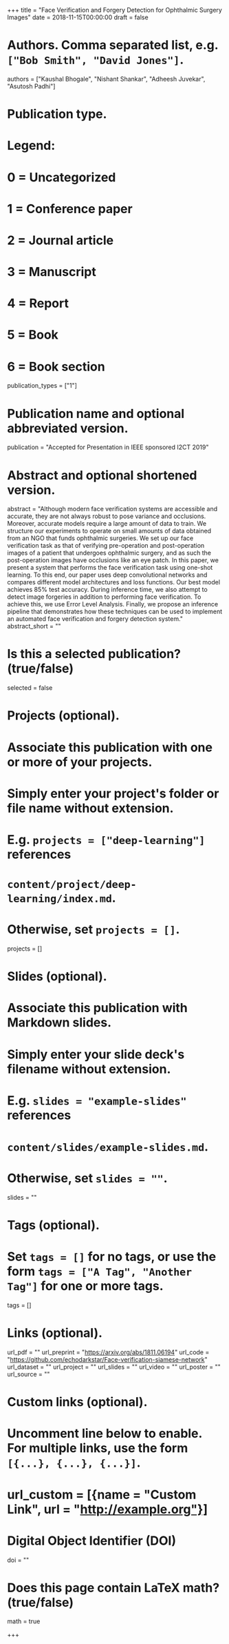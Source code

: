 +++
title = "Face Verification and Forgery Detection for Ophthalmic Surgery Images"
date = 2018-11-15T00:00:00
draft = false

# Authors. Comma separated list, e.g. `["Bob Smith", "David Jones"]`.
authors = ["Kaushal Bhogale", "Nishant Shankar", "Adheesh Juvekar", "Asutosh Padhi"]

# Publication type.
# Legend:
# 0 = Uncategorized
# 1 = Conference paper
# 2 = Journal article
# 3 = Manuscript
# 4 = Report
# 5 = Book
# 6 = Book section
publication_types = ["1"]

# Publication name and optional abbreviated version.
publication = "Accepted for Presentation in IEEE sponsored I2CT 2019"

# Abstract and optional shortened version.
abstract = "Although modern face verification systems are accessible and accurate, they are not always robust to pose variance and occlusions. Moreover, accurate models require a large amount of data to train. We structure our experiments to operate on small amounts of data obtained from an NGO that funds ophthalmic surgeries. We set up our face verification task as that of verifying pre-operation and post-operation images of a patient that undergoes ophthalmic surgery, and as such the post-operation images have occlusions like an eye patch. In this paper, we present a system that performs the face verification task using one-shot learning. To this end, our paper uses deep convolutional networks and compares different model architectures and loss functions. Our best model achieves 85% test accuracy. During inference time, we also attempt to detect image forgeries in addition to performing face verification. To achieve this, we use Error Level Analysis. Finally, we propose an inference pipeline that demonstrates how these techniques can be used to implement an automated face verification and forgery detection system."
abstract_short = ""

# Is this a selected publication? (true/false)
selected = false

# Projects (optional).
#   Associate this publication with one or more of your projects.
#   Simply enter your project's folder or file name without extension.
#   E.g. `projects = ["deep-learning"]` references 
#   `content/project/deep-learning/index.md`.
#   Otherwise, set `projects = []`.
projects = []

# Slides (optional).
#   Associate this publication with Markdown slides.
#   Simply enter your slide deck's filename without extension.
#   E.g. `slides = "example-slides"` references 
#   `content/slides/example-slides.md`.
#   Otherwise, set `slides = ""`.
slides = ""

# Tags (optional).
#   Set `tags = []` for no tags, or use the form `tags = ["A Tag", "Another Tag"]` for one or more tags.
tags = []

# Links (optional).
url_pdf = ""
url_preprint = "https://arxiv.org/abs/1811.06194"
url_code = "https://github.com/echodarkstar/Face-verification-siamese-network"
url_dataset = ""
url_project = ""
url_slides = ""
url_video = ""
url_poster = ""
url_source = ""

# Custom links (optional).
#   Uncomment line below to enable. For multiple links, use the form `[{...}, {...}, {...}]`.
# url_custom = [{name = "Custom Link", url = "http://example.org"}]

# Digital Object Identifier (DOI)
doi = ""

# Does this page contain LaTeX math? (true/false)
math = true

+++
